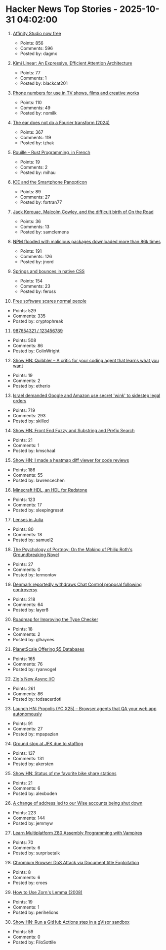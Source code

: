 # Hacker News Top Stories - 2025-10-31 04:02:00

1. [Affinity Studio now free](https://www.affinity.studio/get-affinity)
   - Points: 856
   - Comments: 596
   - Posted by: dagmx

2. [Kimi Linear: An Expressive, Efficient Attention Architecture](https://github.com/MoonshotAI/Kimi-Linear)
   - Points: 77
   - Comments: 1
   - Posted by: blackcat201

3. [Phone numbers for use in TV shows, films and creative works](https://www.acma.gov.au/phone-numbers-use-tv-shows-films-and-creative-works)
   - Points: 110
   - Comments: 49
   - Posted by: nomilk

4. [The ear does not do a Fourier transform (2024)](https://www.dissonances.blog/p/the-ear-does-not-do-a-fourier-transform)
   - Points: 367
   - Comments: 119
   - Posted by: izhak

5. [Rouille – Rust Programming, in French](https://github.com/bnjbvr/rouille)
   - Points: 19
   - Comments: 2
   - Posted by: mihau

6. [ICE and the Smartphone Panopticon](https://www.newyorker.com/culture/infinite-scroll/ice-and-the-smartphone-panopticon)
   - Points: 89
   - Comments: 27
   - Posted by: fortran77

7. [Jack Kerouac, Malcolm Cowley, and the difficult birth of On the Road](https://theamericanscholar.org/scrolling-through/)
   - Points: 36
   - Comments: 13
   - Posted by: samclemens

8. [NPM flooded with malicious packages downloaded more than 86k times](https://arstechnica.com/security/2025/10/npm-flooded-with-malicious-packages-downloaded-more-than-86000-times/)
   - Points: 191
   - Comments: 126
   - Posted by: jnord

9. [Springs and bounces in native CSS](https://www.joshwcomeau.com/animation/linear-timing-function/)
   - Points: 154
   - Comments: 23
   - Posted by: feross

10. [Free software scares normal people](https://danieldelaney.net/normal/)
   - Points: 529
   - Comments: 335
   - Posted by: cryptophreak

11. [987654321 / 123456789](https://www.johndcook.com/blog/2025/10/26/987654321/)
   - Points: 508
   - Comments: 86
   - Posted by: ColinWright

12. [Show HN: Quibbler – A critic for your coding agent that learns what you want](https://github.com/fulcrumresearch/quibbler)
   - Points: 19
   - Comments: 2
   - Posted by: etherio

13. [Israel demanded Google and Amazon use secret 'wink' to sidestep legal orders](https://www.theguardian.com/us-news/2025/oct/29/google-amazon-israel-contract-secret-code)
   - Points: 719
   - Comments: 293
   - Posted by: skilled

14. [Show HN: Front End Fuzzy and Substring and Prefix Search](https://github.com/m31coding/fuzzy-search)
   - Points: 21
   - Comments: 1
   - Posted by: kmschaal

15. [Show HN: I made a heatmap diff viewer for code reviews](https://0github.com)
   - Points: 186
   - Comments: 55
   - Posted by: lawrencechen

16. [Minecraft HDL, an HDL for Redstone](https://github.com/itsfrank/MinecraftHDL)
   - Points: 123
   - Comments: 17
   - Posted by: sleepingreset

17. [Lenses in Julia](https://juliaobjects.github.io/Accessors.jl/stable/lenses/)
   - Points: 80
   - Comments: 18
   - Posted by: samuel2

18. [The Psychology of Portnoy: On the Making of Philip Roth's Groundbreaking Novel](https://lithub.com/the-psychology-of-portnoy-on-the-making-of-philip-roths-groundbreaking-novel/)
   - Points: 27
   - Comments: 0
   - Posted by: lermontov

19. [Denmark reportedly withdraws Chat Control proposal following controversy](https://therecord.media/demark-reportedly-withdraws-chat-control-proposal)
   - Points: 218
   - Comments: 64
   - Posted by: layer8

20. [Roadmap for Improving the Type Checker](https://forums.swift.org/t/roadmap-for-improving-the-type-checker/82952)
   - Points: 18
   - Comments: 2
   - Posted by: glhaynes

21. [PlanetScale Offering $5 Databases](https://planetscale.com/blog/5-dollar-planetscale)
   - Points: 165
   - Comments: 76
   - Posted by: ryanvogel

22. [Zig's New Async I/O](https://andrewkelley.me/post/zig-new-async-io-text-version.html)
   - Points: 261
   - Comments: 86
   - Posted by: todsacerdoti

23. [Launch HN: Propolis (YC X25) – Browser agents that QA your web app autonomously](https://app.propolis.tech/#/launch)
   - Points: 91
   - Comments: 27
   - Posted by: mpapazian

24. [Ground stop at JFK due to staffing](https://www.fly.faa.gov/adv/adv_otherdis?advn=13&adv_date=10312025&facId=JFK&title=ATCSCC%20ADVZY%20013%20JFK/ZNY%2010/31/2025%20CDM%20GROUND%20STOP&titleDate=10/31/2025)
   - Points: 137
   - Comments: 131
   - Posted by: akersten

25. [Show HN: Status of my favorite bike share stations](https://blog.alexboden.ca/toronto-bike-share-status/)
   - Points: 21
   - Comments: 6
   - Posted by: alexboden

26. [A change of address led to our Wise accounts being shut down](https://shaun.nz/why-were-never-using-wise-again-a-cautionary-tale-from-a-business-burned/)
   - Points: 223
   - Comments: 144
   - Posted by: jemmyw

27. [Learn Multiplatform Z80 Assembly Programming with Vampires](https://www.chibiakumas.com/z80/)
   - Points: 70
   - Comments: 6
   - Posted by: surprisetalk

28. [Chromium Browser DoS Attack via Document.title Exploitation](https://github.com/jofpin/brash)
   - Points: 8
   - Comments: 6
   - Posted by: croes

29. [How to Use Zorn's Lemma (2008)](https://gowers.wordpress.com/2008/08/12/how-to-use-zorns-lemma/)
   - Points: 19
   - Comments: 1
   - Posted by: perihelions

30. [Show HN: Run a GitHub Actions step in a gVisor sandbox](https://github.com/geomys/sandboxed-step)
   - Points: 59
   - Comments: 0
   - Posted by: FiloSottile

